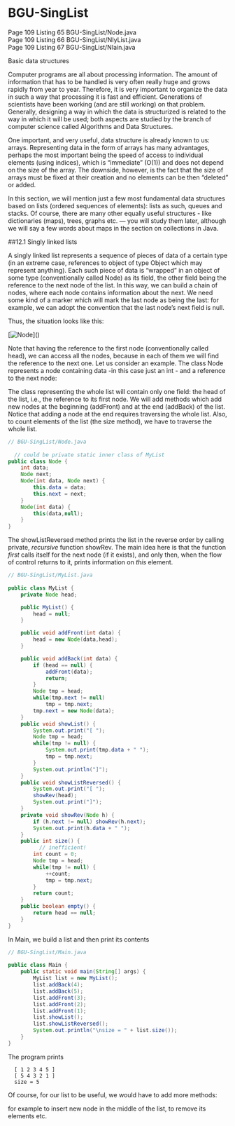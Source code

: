 # BGU-SingList

Page 109 Listing 65 BGU-SingList/Node.java  
Page 109 Listing 66 BGU-SingList/NIyList.java  
Page 109 Listing 67 BGU-SingList/NIain.java  

Basic data structures  

Computer programs are all about processing information. The amount of information that has to be handled is very often really huge and grows rapidly from year to year. Therefore, it is very important to organize the data in such a way that processing it is fast and efficient. Generations of scientists have been working (and are still working) on that problem. Generally, designing a way in which the data is structurized is related to the way in which it will be used; both aspects are studied by the branch of computer science called Algorithms and Data Structures.  
  
One important, and very useful, data structure is already known to us: arrays. Representing data in the form of arrays has many advantages, perhaps the most important being the speed of access to individual elements (using indices), which is “immediate” (O(1)) and does not depend on the size of the array. The downside, however, is the fact that the size of arrays must be fixed at their creation and no elements can be then “deleted” or added.  
  
In this section, we will mention just a few most fundamental data structures based on lists (ordered sequences of elements): lists as such, queues and stacks. Of course, there are many other equally useful structures - like dictionaries (maps), trees, graphs etc. — you will study them later, although we will say a few words about maps in the section on collections in Java.  
  
##12.1 Singly linked lists  
  
A singly linked list represents a sequence of pieces of data of a certain type (in an extreme case, references to object of type Object which may represent anything). Each such piece of data is “wrapped” in an object of some type (conventionally called Node) as its field, the other field being the reference to the next node of the list. In this way, we can build a chain of nodes, where each node contains information about the next. We need some kind of a marker which will mark the last node as being the last: for example, we can adopt the convention that the last node’s next field is null.

Thus, the situation looks like this:

[![Node]([https://doimages.nyc3.cdn.digitaloceanspaces.com/002Blog/0-BLOG-BANNERS/app_platform.png](https://raw.githubusercontent.com/Java-PJATK/65.66.67.BGU-SingList/main/Node-data-next-head-null.png))]()

Note that having the reference to the first node (conventionally called head), we can access all the nodes, because in each of them we will find the reference to the next one. Let us consider an example. The class Node represents a node containing data -in this case just an int - and a reference to the next node:

The class representing the whole list will contain only one field: the head of the list, i.e., the reference to its first node. We will add methods which add new nodes at the beginning (addFront) and at the end (addBack) of the list. Notice that adding a node at the end requires traversing the whole list. Also, to count elements of the list (the size method), we have to traverse the whole list.

```java
// BGU-SingList/Node.java
 
  // could be private static inner class of MyList
public class Node {
    int data;
    Node next;
    Node(int data, Node next) {
        this.data = data;
        this.next = next;
    }
    Node(int data) {
        this(data,null);
    }
}
```
  
The showListReversed method prints the list in the reverse order by calling private, _recursive_ function showRev. The main idea here is that the function _first_ calls itself for the next node (if it exists), and only then, when the flow of control returns to it, prints information on _this_ element.  

```java
// BGU-SingList/MyList.java
 
public class MyList {
    private Node head;

    public MyList() {
        head = null;
    }

    public void addFront(int data) {
        head = new Node(data,head);
    }

    public void addBack(int data) {
        if (head == null) {
            addFront(data);
            return;
        }
        Node tmp = head;
        while(tmp.next != null)
            tmp = tmp.next;
        tmp.next = new Node(data);
    }
    public void showList() {
        System.out.print("[ ");
        Node tmp = head;
        while(tmp != null) {
            System.out.print(tmp.data + " ");
            tmp = tmp.next;
        }
        System.out.println("]");
    }
    public void showListReversed() {
        System.out.print("[ ");
        showRev(head);
        System.out.print("]");
    }
    private void showRev(Node h) {
        if (h.next != null) showRev(h.next);
        System.out.print(h.data + " ");
    }
    public int size() {
          // inefficient!
        int count = 0;
        Node tmp = head;
        while(tmp != null) {
            ++count;
            tmp = tmp.next;
        }
        return count;
    }
    public boolean empty() {
        return head == null;
    }
}
```
  
In Main, we build a list and then print its contents  

```java
// BGU-SingList/Main.java
 
public class Main {
    public static void main(String[] args) {
        MyList list = new MyList();
        list.addBack(4);
        list.addBack(5);
        list.addFront(3);
        list.addFront(2);
        list.addFront(1);
        list.showList();
        list.showListReversed();
        System.out.println("\nsize = " + list.size());
    }
}
```
 
The program prints

```
  [ 1 2 3 4 5 ]
  [ 5 4 3 2 1 ]
  size = 5
```

Of course, for our list to be useful, we would have to add more methods:  

    
for example to insert new node in the middle of the list, to remove its elements etc.
